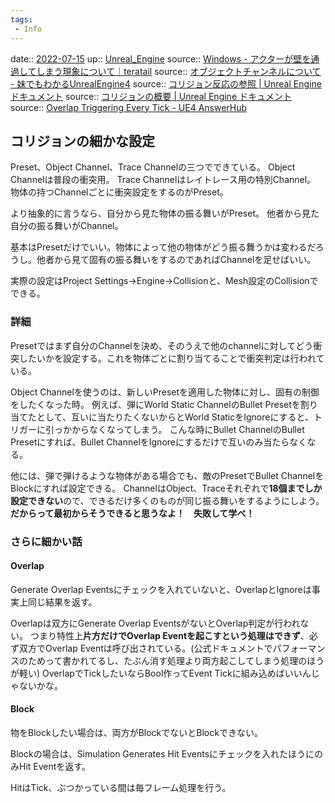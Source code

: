 ```yaml
---
tags:
 - Info
---
```


date:: [2022-07-15](Daily_Note/2022-07-15.md)
up:: [Unreal_Engine](../Bar/App/Unreal_Engine.md)
source:: [Windows - アクターが壁を通過してしまう現象について｜teratail](https://teratail.com/questions/164379) 
source:: [オブジェクトチャンネルについて - 妹でもわかるUnrealEngine4](https://imoue.hatenablog.com/entry/2016/01/09/223218) 
source:: [コリジョン反応の参照 \| Unreal Engine ドキュメント](https://docs.unrealengine.com/4.27/ja/InteractiveExperiences/Physics/Collision/Reference/) 
source:: [コリジョンの概要 \| Unreal Engine ドキュメント](https://docs.unrealengine.com/4.27/ja/InteractiveExperiences/Physics/Collision/Overview/)
source:: [Overlap Triggering Every Tick - UE4 AnswerHub](https://answers.unrealengine.com/questions/545507/view.html) 

## コリジョンの細かな設定
Preset、Object Channel、Trace Channelの三つでできている。 
Object Channelは普段の衝突用。 
Trace Channelはレイトレース用の特別Channel。 
物体の持つChannelごとに衝突設定をするのがPreset。

より抽象的に言うなら、自分から見た物体の振る舞いがPreset。 
他者から見た自分の振る舞いがChannel。

基本はPresetだけでいい。物体によって他の物体がどう振る舞うかは変わるだろうし。他者から見て固有の振る舞いをするのであればChannelを足せばいい。

実際の設定はProject Settings→Engine→Collisionと、Mesh設定のCollisionでできる。

### 詳細
Presetではまず自分のChannelを決め、そのうえで他のchannelに対してどう衝突したいかを設定する。これを物体ごとに割り当てることで衝突判定は行われている。

Object Channelを使うのは、新しいPresetを適用した物体に対し、固有の制御をしたくなった時。 
例えば、弾にWorld Static ChannelのBullet Presetを割り当てたとして、互いに当たりたくないからとWorld StaticをIgnoreにすると、トリガーに引っかからなくなってしまう。 
こんな時にBullet ChannelのBullet Presetにすれば、Bullet ChannelをIgnoreにするだけで互いのみ当たらなくなる。

他には、弾で弾けるような物体がある場合でも、敵のPresetでBullet ChannelをBlockにすれば設定できる。 
ChannelはObject、Traceそれぞれで**18個までしか設定できない**ので、できるだけ多くのものが同じ振る舞いをするようにしよう。 
**だからって最初からそうできると思うなよ！　失敗して学べ！**

### さらに細かい話
#### Overlap
Generate Overlap Eventsにチェックを入れていないと、OverlapとIgnoreは事実上同じ結果を返す。

Overlapは双方にGenerate Overlap EventsがないとOverlap判定が行われない。 
つまり特性上**片方だけでOverlap Eventを起こすという処理はできず**、必ず双方でOverlap Eventは呼び出されている。(公式ドキュメントでパフォーマンスのためって書かれてるし、たぶん消す処理より両方起こしてしまう処理のほうが軽い) 
OverlapでTickしたいならBool作ってEvent Tickに組み込めばいいんじゃないかな。

#### Block
物をBlockしたい場合は、両方がBlockでないとBlockできない。

Blockの場合は、Simulation Generates Hit Eventsにチェックを入れたほうにのみHit Eventを返す。

HitはTick、ぶつかっている間は毎フレーム処理を行う。
